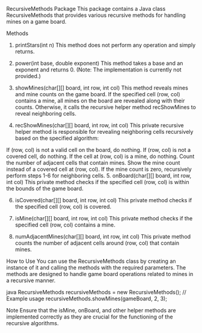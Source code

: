 RecursiveMethods Package
This package contains a Java class RecursiveMethods that provides various recursive methods for handling mines on a game board.

Methods
1. printStars(int n)
This method does not perform any operation and simply returns.

2. power(int base, double exponent)
This method takes a base and an exponent and returns 0. (Note: The implementation is currently not provided.)

3. showMines(char[][] board, int row, int col)
This method reveals mines and mine counts on the game board. If the specified cell (row, col) contains a mine, all mines on the board are revealed along with their counts. Otherwise, it calls the recursive helper method recShowMines to reveal neighboring cells.

4. recShowMines(char[][] board, int row, int col)
This private recursive helper method is responsible for revealing neighboring cells recursively based on the specified algorithm:

If (row, col) is not a valid cell on the board, do nothing.
If (row, col) is not a covered cell, do nothing.
If the cell at (row, col) is a mine, do nothing.
Count the number of adjacent cells that contain mines.
Show the mine count instead of a covered cell at (row, col).
If the mine count is zero, recursively perform steps 1-6 for neighboring cells.
5. onBoard(char[][] board, int row, int col)
This private method checks if the specified cell (row, col) is within the bounds of the game board.

6. isCovered(char[][] board, int row, int col)
This private method checks if the specified cell (row, col) is covered.

7. isMine(char[][] board, int row, int col)
This private method checks if the specified cell (row, col) contains a mine.

8. numAdjacentMines(char[][] board, int row, int col)
This private method counts the number of adjacent cells around (row, col) that contain mines.

How to Use
You can use the RecursiveMethods class by creating an instance of it and calling the methods with the required parameters. The methods are designed to handle game board operations related to mines in a recursive manner.

java
RecursiveMethods recursiveMethods = new RecursiveMethods();
// Example usage
recursiveMethods.showMines(gameBoard, 2, 3);


Note
Ensure that the isMine, onBoard, and other helper methods are implemented correctly as they are crucial for the functioning of the recursive algorithms.
